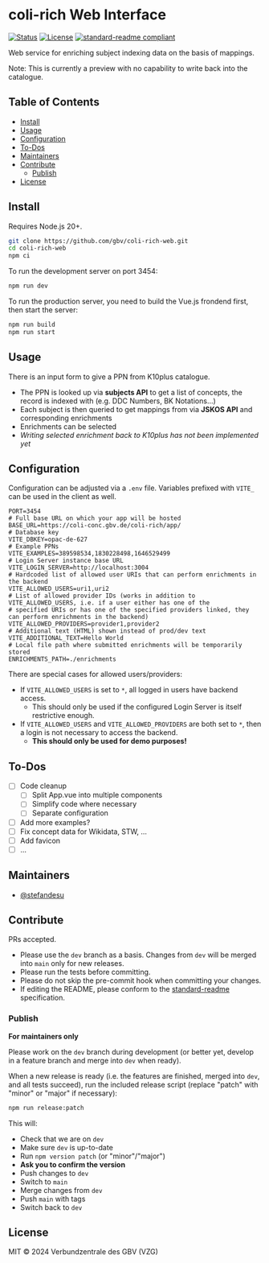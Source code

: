 # coli-rich Web Interface

[![Status](https://coli-conc-status.fly.dev/api/badge/25/status)](https://coli-conc-status.fly.dev/status/all)
[![License](https://img.shields.io/github/license/gbv/coli-rich-web.svg)](https://github.com/gbv/coli-rich-web/blob/main/LICENSE)
[![standard-readme compliant](https://img.shields.io/badge/readme%20style-standard-brightgreen.svg)](https://github.com/RichardLitt/standard-readme)

Web service for enriching subject indexing data on the basis of mappings.

Note: This is currently a preview with no capability to write back into the catalogue.

## Table of Contents
- [Install](#install)
- [Usage](#usage)
- [Configuration](#configuration)
- [To-Dos](#to-dos)
- [Maintainers](#maintainers)
- [Contribute](#contribute)
  - [Publish](#publish)
- [License](#license)

## Install
Requires Node.js 20+.

```bash
git clone https://github.com/gbv/coli-rich-web.git
cd coli-rich-web
npm ci
```

To run the development server on port 3454:

```bash
npm run dev
```

To run the production server, you need to build the Vue.js frondend first, then start the server:

```bash
npm run build
npm run start
```

## Usage

There is an input form to give a PPN from K10plus catalogue.

- The PPN is looked up via **subjects API** to get a list of concepts, the record is indexed with (e.g. DDC Numbers, BK Notations...)
- Each subject is then queried to get mappings from via **JSKOS API** and corresponding enrichments
- Enrichments can be selected
- *Writing selected enrichment back to K10plus has not been implemented yet*

## Configuration

Configuration can be adjusted via a `.env` file. Variables prefixed with `VITE_` can be used in the client as well.

```env
PORT=3454
# Full base URL on which your app will be hosted
BASE_URL=https://coli-conc.gbv.de/coli-rich/app/
# Database key
VITE_DBKEY=opac-de-627
# Example PPNs
VITE_EXAMPLES=389598534,1830228498,1646529499
# Login Server instance base URL
VITE_LOGIN_SERVER=http://localhost:3004
# Hardcoded list of allowed user URIs that can perform enrichments in the backend
VITE_ALLOWED_USERS=uri1,uri2
# List of allowed provider IDs (works in addition to VITE_ALLOWED_USERS, i.e. if a user either has one of the 
# specified URIs or has one of the specified providers linked, they can perform enrichments in the backend)
VITE_ALLOWED_PROVIDERS=provider1,provider2
# Additional text (HTML) shown instead of prod/dev text
VITE_ADDITIONAL_TEXT=Hello World
# Local file path where submitted enrichments will be temporarily stored
ENRICHMENTS_PATH=./enrichments
```

There are special cases for allowed users/providers:

- If `VITE_ALLOWED_USERS` is set to `*`, all logged in users have backend access.
  - This should only be used if the configured Login Server is itself restrictive enough.
- If `VITE_ALLOWED_USERS` and `VITE_ALLOWED_PROVIDERS` are both set to `*`, then a login is not necessary to access the backend.
  - **This should only be used for demo purposes!**

## To-Dos
- [ ] Code cleanup
  - [ ] Split App.vue into multiple components
  - [ ] Simplify code where necessary
  - [ ] Separate configuration
- [ ] Add more examples?
- [ ] Fix concept data for Wikidata, STW, ...
- [ ] Add favicon
- [ ] ...

## Maintainers
- [@stefandesu](https://github.com/stefandesu)

## Contribute
PRs accepted.

- Please use the `dev` branch as a basis. Changes from `dev` will be merged into `main` only for new releases.
- Please run the tests before committing.
- Please do not skip the pre-commit hook when committing your changes.
- If editing the README, please conform to the [standard-readme](https://github.com/RichardLitt/standard-readme) specification.

### Publish
**For maintainers only**

Please work on the `dev` branch during development (or better yet, develop in a feature branch and merge into `dev` when ready).

When a new release is ready (i.e. the features are finished, merged into `dev`, and all tests succeed), run the included release script (replace "patch" with "minor" or "major" if necessary):

```bash
npm run release:patch
```

This will:
- Check that we are on `dev`
- Make sure `dev` is up-to-date
- Run `npm version patch` (or "minor"/"major")
- **Ask you to confirm the version**
- Push changes to `dev`
- Switch to `main`
- Merge changes from `dev`
- Push `main` with tags
- Switch back to `dev`

## License
MIT © 2024 Verbundzentrale des GBV (VZG)
